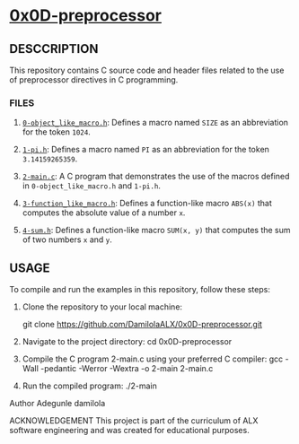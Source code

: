 # [0x0D-preprocessor](https://github.com/DamilolaALX/alx-low_level_programming/0x0D-preprocessor)

## DESCCRIPTION

This repository contains C source code and header files related to the use of preprocessor directives in C programming.

### FILES

1. [`0-object_like_macro.h`](https://github.com/DamilolaALX/alx-low_level_programming/0x0D-preprocessor/blob/main/0-object_like_macro.h): Defines a macro named `SIZE` as an abbreviation for the token `1024`.

2. [`1-pi.h`](https://github.com/DamilolaALX/alx-low_level_programming/0x0D-preprocessor/blob/main/1-pi.h): Defines a macro named `PI` as an abbreviation for the token `3.14159265359`.

3. [`2-main.c`](https://github.com/DamilolaALX/alx-low_level_programming/0x0D-preprocessor/blob/main/2-main.c): A C program that demonstrates the use of the macros defined in `0-object_like_macro.h` and `1-pi.h`.

4. [`3-function_like_macro.h`](https://github.com/DamilolaALX/alx-low_level_programming/0x0D-preprocessor/blob/main/3-function_like_macro.h): Defines a function-like macro `ABS(x)` that computes the absolute value of a number `x`.

5. [`4-sum.h`](https://github.com/DamilolaALX/alx-low_level_programming/0x0D-preprocessor/blob/main/4-sum.h): Defines a function-like macro `SUM(x, y)` that computes the sum of two numbers `x` and `y`.

## USAGE

To compile and run the examples in this repository, follow these steps:

1. Clone the repository to your local machine:

      git clone https://github.com/DamilolaALX/0x0D-preprocessor.git
2. Navigate to the project directory:
   cd 0x0D-preprocessor

3. Compile the C program 2-main.c using your preferred C compiler:
   gcc -Wall -pedantic -Werror -Wextra -o 2-main 2-main.c

4. Run the compiled program:
   ./2-main

Author
Adegunle damilola

ACKNOWLEDGEMENT
This project is part of the curriculum of ALX software engineering and was created for educational purposes.